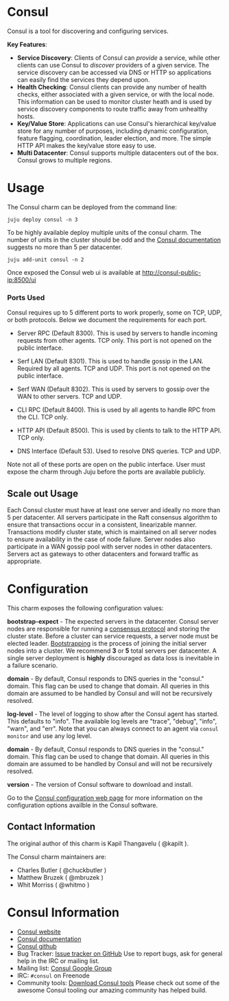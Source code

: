 # Consul

Consul is a tool for discovering and configuring services.

**Key Features**:

* **Service Discovery**: Clients of Consul can *provide* a service, while other
clients can use Consul to *discover* providers of a given service.  The service
discovery can be accessed via DNS or HTTP so applications can easily find the
services they depend upon.
* **Health Checking**: Consul clients can provide any number of health checks,
either associated with a given service, or with the local node. This information
can be used to monitor cluster heath and is used by service discovery components
to route traffic away from unhealthy hosts.
* **Key/Value Store**: Applications can use Consul's hierarchical key/value
store for any number of purposes, including dynamic configuration, feature
flagging, coordination, leader election, and more.  The simple HTTP API makes
the key/value store easy to use.
* **Multi Datacenter**: Consul supports multiple datacenters out of the box.
Consul grows to multiple regions.

# Usage

The Consul charm can be deployed from the command line:

    juju deploy consul -n 3

To be highly available deploy multiple units of the consul charm. The number of
units in the cluster should be odd and the
[Consul documentation](https://www.consul.io/docs/agent/options.html)
suggests no more than 5 per datacenter.

    juju add-unit consul -n 2

Once exposed the Consul web ui is available at <http://consul-public-ip:8500/ui>

### Ports Used

Consul requires up to 5 different ports to work properly, some on TCP, UDP, or
both protocols. Below we document the requirements for each port.

- Server RPC (Default 8300). This is used by servers to handle incoming requests
 from other agents. TCP only. This port is not opened on the public interface.

- Serf LAN (Default 8301). This is used to handle gossip in the LAN. Required by
 all agents. TCP and UDP. This port is not opened on the public interface.

- Serf WAN (Default 8302). This is used by servers to gossip over the WAN to
other servers. TCP and UDP.

- CLI RPC (Default 8400). This is used by all agents to handle RPC from the CLI.
TCP only.

- HTTP API (Default 8500). This is used by clients to talk to the HTTP API. TCP
only.

- DNS Interface (Default 53). Used to resolve DNS queries. TCP and UDP.

Note not all of these ports are open on the public interface. User must expose
the charm through Juju before the ports are available publicly.

## Scale out Usage

Each Consul cluster must have at least one server and ideally no more than 5
per datacenter. All servers participate in the Raft consensus algorithm to
ensure that transactions occur in a consistent, linearizable manner.
Transactions modify cluster state, which is maintained on all server nodes to
ensure availability in the case of node failure. Server nodes also participate
in a WAN gossip pool with server nodes in other datacenters. Servers act as
gateways to other datacenters and forward traffic as appropriate.

# Configuration

This charm exposes the following configuration values:  

**bootstrap-expect** - The expected servers in the datacenter.
Consul server nodes are responsible for running a
[consensus protocol](https://www.consul.io/docs/internals/consensus.html) and
storing the cluster state.  Before a cluster can service requests, a server
node must be elected leader.
[Bootstrapping](https://www.consul.io/docs/guides/bootstrapping.html) is the
process of joining the initial server nodes into a cluster. We recommend **3**
or **5** total servers per datacenter. A single server deployment is **highly**
discouraged as data loss is inevitable in a failure scenario.

**domain** - By default, Consul responds to DNS queries in the "consul." domain.
This flag can be used to change that domain. All queries in this domain are
assumed to be handled by Consul and will not be recursively resolved.

**log-level** - The level of logging to show after the Consul agent has started.
This defaults to "info". The available log levels are "trace", "debug", "info",
"warn", and "err". Note that you can always connect to an agent via `consul
monitor` and use any log level.

**domain** - By default, Consul responds to DNS queries in the "consul." domain.
This flag can be used to change that domain. All queries in this domain are
assumed to be handled by Consul and will not be recursively resolved.

**version** - The version of Consul software to download and install.

Go to the
[Consul configuration web page](https://consul.io/docs/agent/options.html) for
more information on the configuration options availble in the Consul software.

## Contact Information

The original author of this charm is Kapil Thangavelu ( @kapilt ).  

The Consul charm maintainers are:
- Charles Butler ( @chuckbutler )  
- Matthew Bruzek ( @mbruzek )  
- Whit Morriss ( @whitmo )  

# Consul Information

- [Consul website](https://www.consul.io)
- [Consul documentation](https://www.consul.io/docs/index.html)
- [Consul github](https://github.com/hashicorp/consul)
- Bug Tracker: [Issue tracker on GitHub](https://github.com/hashicorp/consul/issues)
Use to report bugs, ask for general help in the IRC or mailing list.
- Mailing list: [Consul Google Group](https://groups.google.com/forum/#!forum/consul-tool)
- IRC: `#consul` on Freenode
- Community tools: [Download Consul tools](https://www.consul.io/downloads_tools.html)
Please check out some of the awesome Consul tooling our amazing community has
helped build.
